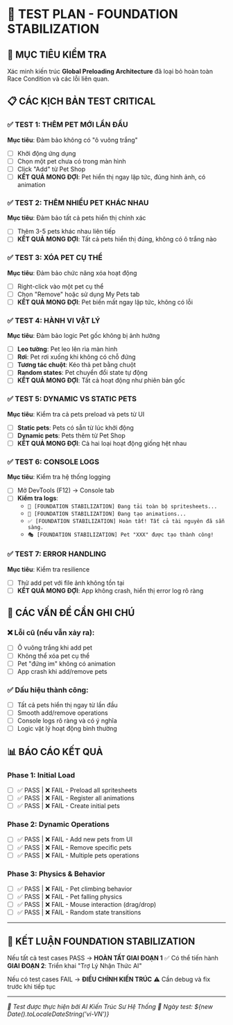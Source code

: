 # 🧪 TEST PLAN - FOUNDATION STABILIZATION

## 🎯 **MỤC TIÊU KIỂM TRA**
Xác minh kiến trúc **Global Preloading Architecture** đã loại bỏ hoàn toàn Race Condition và các lỗi liên quan.

## 📋 **CÁC KỊCH BẢN TEST CRITICAL**

### ✅ **TEST 1: THÊM PET MỚI LẦN ĐẦU**
**Mục tiêu**: Đảm bảo không có "ô vuông trắng"
- [ ] Khởi động ứng dụng
- [ ] Chọn một pet chưa có trong màn hình
- [ ] Click "Add" từ Pet Shop
- [ ] **KẾT QUẢ MONG ĐỢI**: Pet hiển thị ngay lập tức, đúng hình ảnh, có animation

### ✅ **TEST 2: THÊM NHIỀU PET KHÁC NHAU**  
**Mục tiêu**: Đảm bảo tất cả pets hiển thị chính xác
- [ ] Thêm 3-5 pets khác nhau liên tiếp
- [ ] **KẾT QUẢ MONG ĐỢI**: Tất cả pets hiển thị đúng, không có ô trắng nào

### ✅ **TEST 3: XÓA PET CỤ THỂ**
**Mục tiêu**: Đảm bảo chức năng xóa hoạt động
- [ ] Right-click vào một pet cụ thể 
- [ ] Chọn "Remove" hoặc sử dụng My Pets tab
- [ ] **KẾT QUẢ MONG ĐỢI**: Pet biến mất ngay lập tức, không có lỗi

### ✅ **TEST 4: HÀNH VI VẬT LÝ**
**Mục tiêu**: Đảm bảo logic Pet gốc không bị ảnh hưởng
- [ ] **Leo tường**: Pet leo lên rìa màn hình
- [ ] **Rơi**: Pet rơi xuống khi không có chỗ đứng
- [ ] **Tương tác chuột**: Kéo thả pet bằng chuột
- [ ] **Random states**: Pet chuyển đổi state tự động
- [ ] **KẾT QUẢ MONG ĐỢI**: Tất cả hoạt động như phiên bản gốc

### ✅ **TEST 5: DYNAMIC VS STATIC PETS**
**Mục tiêu**: Kiểm tra cả pets preload và pets từ UI
- [ ] **Static pets**: Pets có sẵn từ lúc khởi động
- [ ] **Dynamic pets**: Pets thêm từ Pet Shop
- [ ] **KẾT QUẢ MONG ĐỢI**: Cả hai loại hoạt động giống hệt nhau

### ✅ **TEST 6: CONSOLE LOGS**
**Mục tiêu**: Kiểm tra hệ thống logging
- [ ] Mở DevTools (F12) → Console tab
- [ ] **Kiểm tra logs**:
  - `🔄 [FOUNDATION STABILIZATION] Đang tải toàn bộ spritesheets...`
  - `🎨 [FOUNDATION STABILIZATION] Đang tạo animations...`
  - `✅ [FOUNDATION STABILIZATION] Hoàn tất! Tất cả tài nguyên đã sẵn sàng.`
  - `🎭 [FOUNDATION STABILIZATION] Pet "XXX" được tạo thành công!`

### ✅ **TEST 7: ERROR HANDLING**  
**Mục tiêu**: Kiểm tra resilience
- [ ] Thử add pet với file ảnh không tồn tại
- [ ] **KẾT QUẢ MONG ĐỢI**: App không crash, hiển thị error log rõ ràng

## 🚨 **CÁC VẤN ĐỀ CẦN GHI CHÚ**

### ❌ **Lỗi cũ (nếu vẫn xảy ra)**:
- [ ] Ô vuông trắng khi add pet
- [ ] Không thể xóa pet cụ thể
- [ ] Pet "đứng im" không có animation
- [ ] App crash khi add/remove pets

### ✅ **Dấu hiệu thành công**:
- [ ] Tất cả pets hiển thị ngay từ lần đầu
- [ ] Smooth add/remove operations
- [ ] Console logs rõ ràng và có ý nghĩa  
- [ ] Logic vật lý hoạt động bình thường

## 📊 **BÁO CÁO KẾT QUẢ**

### Phase 1: Initial Load
- [ ] ✅ PASS | ❌ FAIL - Preload all spritesheets
- [ ] ✅ PASS | ❌ FAIL - Register all animations
- [ ] ✅ PASS | ❌ FAIL - Create initial pets

### Phase 2: Dynamic Operations  
- [ ] ✅ PASS | ❌ FAIL - Add new pets from UI
- [ ] ✅ PASS | ❌ FAIL - Remove specific pets
- [ ] ✅ PASS | ❌ FAIL - Multiple pets operations

### Phase 3: Physics & Behavior
- [ ] ✅ PASS | ❌ FAIL - Pet climbing behavior
- [ ] ✅ PASS | ❌ FAIL - Pet falling physics
- [ ] ✅ PASS | ❌ FAIL - Mouse interaction (drag/drop)
- [ ] ✅ PASS | ❌ FAIL - Random state transitions

---

## 🎊 **KẾT LUẬN FOUNDATION STABILIZATION**

Nếu tất cả test cases PASS → **HOÀN TẤT GIAI ĐOẠN 1** ✅
Có thể tiến hành **GIAI ĐOẠN 2**: Triển khai "Trợ Lý Nhận Thức AI"

Nếu có test cases FAIL → **ĐIỀU CHỈNH KIẾN TRÚC** ⚠️
Cần debug và fix trước khi tiếp tục

---

*🔬 Test được thực hiện bởi AI Kiến Trúc Sư Hệ Thống*
*📅 Ngày test: ${new Date().toLocaleDateString('vi-VN')}*
